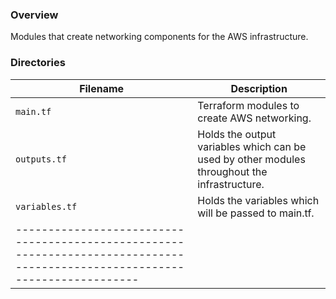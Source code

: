 ### Overview

Modules that create networking components for the AWS infrastructure.

### Directories

| Filename          | Description                                                                                           |
|-------------------|-------------------------------------------------------------------------------------------------------|
| `main.tf`         | Terraform modules to create AWS networking.                                                           |
| `outputs.tf`      | Holds the output variables which can be used by other modules throughout the infrastructure.          |
| `variables.tf`    | Holds the variables which will be passed to main.tf.                                                  |
|---------------------------------------------------------------------------------------------------------------------------|
